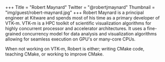 +++
Title = "Robert Maynard"
Twitter = "@robertjmaynard"
Thumbnail = "img/guest/robert-maynard.jpg"
+++
Robert Maynard is a principal engineer at Kitware and spends most of his time as a primary developer of VTK-m. VTK-m is a HPC toolkit of scientific visualization algorithms for highly concurrent processor and accelerator architectures. It uses a fine-grained concurrency model for data analysis and visualization algorithms allowing for seamless execution on GPU's or many-core CPUs.

When not working on VTK-m, Robert is either; writing CMake code, teaching CMake, or working to improve CMake.